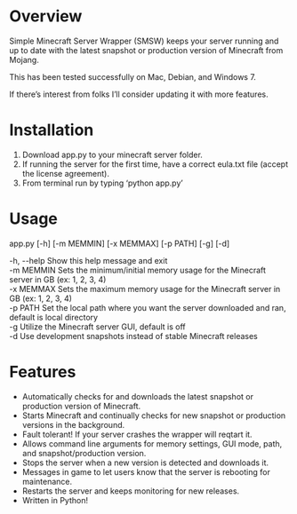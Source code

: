 # Overview

Simple Minecraft Server Wrapper (SMSW) keeps your server running and up to date with the latest snapshot or production version of Minecraft from Mojang.

This has been tested successfully on Mac, Debian, and Windows 7.

If there’s interest from folks I’ll consider updating it with more features.

# Installation

1. Download app.py to your minecraft server folder.
2. If running the server for the first time, have a correct eula.txt file (accept the license agreement).
3. From terminal run by typing ‘python app.py’

# Usage
app.py [-h] [-m MEMMIN] [-x MEMMAX] [-p PATH] [-g] [-d]

-h, --help  Show this help message and exit<br />
-m MEMMIN   Sets the minimum/initial memory usage for the Minecraft server in GB (ex: 1, 2, 3, 4)<br />
-x MEMMAX   Sets the maximum memory usage for the Minecraft server in GB (ex: 1, 2, 3, 4)<br />
-p PATH     Set the local path where you want the server downloaded and ran, default is local directory<br />
-g          Utilize the Minecraft server GUI, default is off<br />
-d          Use development snapshots instead of stable Minecraft releases<br />


# Features

- Automatically checks for and downloads the latest snapshot or production version of Minecraft.
- Starts Minecraft and continually checks for new snapshot or production versions in the background.
- Fault tolerant! If your server crashes the wrapper will reqtart it.
- Allows command line arguments for memory settings, GUI mode, path, and snapshot/production version.
- Stops the server when a new version is detected and downloads it.
- Messages in game to let users know that the server is rebooting for maintenance.
- Restarts the server and keeps monitoring for new releases.
- Written in Python!

